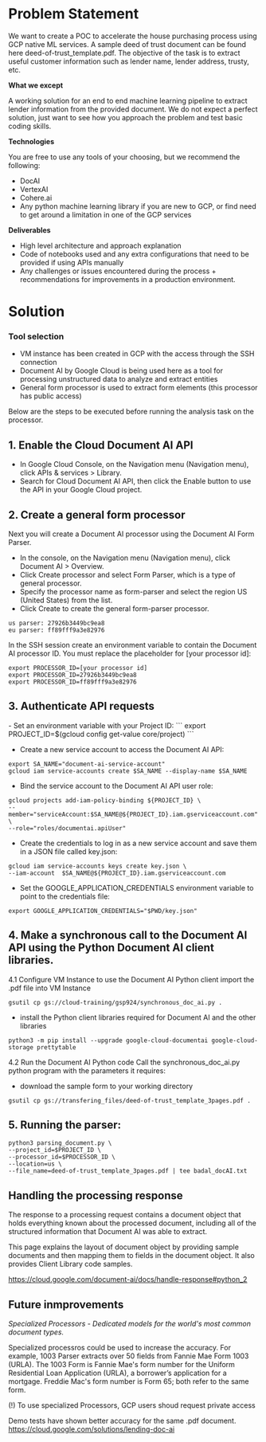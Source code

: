 <h1>Problem Statement</h1>

We want to create a POC to accelerate the house purchasing process using GCP native ML services. A sample deed of trust document can be found here deed-of-trust_template.pdf. The objective of the task is to extract useful customer information such as lender name, lender address, trusty, etc.

**What we except**

A working solution for an end to end machine learning pipeline to extract lender information from the provided document. We do not expect a perfect solution, just want to see how you approach the problem and test basic coding skills.

**Technologies**

You are free to use any tools of your choosing, but we recommend the following:
- DocAI
- VertexAI
- Cohere.ai
- Any python machine learning library if you are new to GCP, or find need to get around a limitation in one of the GCP services

**Deliverables**

- High level architecture and approach explanation
- Code of notebooks used and any extra configurations that need to be provided if using APIs manually
- Any challenges or issues encountered during the process + recommendations for improvements in a production environment.

<h1>Solution</h1>

<h3>Tool selection</h3>

- VM instance has been created in GCP with the access through the SSH connection
- Document AI by Google Cloud is being used here as a tool for processing unstructured data to analyze and extract entities
- General form processor is used to extract form elements (this processor has public access)


Below are the steps to be executed before running the analysis task on the processor.


<h2>1. Enable the Cloud Document AI API</h2>

- In Google Cloud Console, on the Navigation menu (Navigation menu), click APIs & services > Library.
- Search for Cloud Document AI API, then click the Enable button to use the API in your Google Cloud project.

<h2>2. Create a general form processor</h2>

Next you will create a Document AI processor using the Document AI Form Parser.
- In the console, on the Navigation menu (Navigation menu), click Document AI > Overview.
- Click Create processor and select Form Parser, which is a type of general processor.
- Specify the processor name as form-parser and select the region US (United States) from the list.
- Click Create to create the general form-parser processor.
```
us parser: 27926b3449bc9ea8
eu parser: ff89fff9a3e82976
```
In the SSH session create an environment variable to contain the Document AI processor ID. 
You must replace the placeholder for [your processor id]:

```
export PROCESSOR_ID=[your processor id]
export PROCESSOR_ID=27926b3449bc9ea8
export PROCESSOR_ID=ff89fff9a3e82976
```

<h2>3. Authenticate API requests</h2>
- Set an environment variable with your Project ID:
```
export PROJECT_ID=$(gcloud config get-value core/project)
```

- Create a new service account to access the Document AI API:
```
export SA_NAME="document-ai-service-account"
gcloud iam service-accounts create $SA_NAME --display-name $SA_NAME
```

- Bind the service account to the Document AI API user role:
```
gcloud projects add-iam-policy-binding ${PROJECT_ID} \
--member="serviceAccount:$SA_NAME@${PROJECT_ID}.iam.gserviceaccount.com" \
--role="roles/documentai.apiUser"
```

- Create the credentials to log in as a new service account and save them in a JSON file called key.json:
```
gcloud iam service-accounts keys create key.json \
--iam-account  $SA_NAME@${PROJECT_ID}.iam.gserviceaccount.com
```

- Set the GOOGLE_APPLICATION_CREDENTIALS environment variable to point to the credentials file:
```
export GOOGLE_APPLICATION_CREDENTIALS="$PWD/key.json"
```

<h2>4. Make a synchronous call to the Document AI API using the Python Document AI client libraries.</h2>

4.1 Configure VM Instance to use the Document AI Python client
import the .pdf file into VM Instance
```
gsutil cp gs://cloud-training/gsp924/synchronous_doc_ai.py .
```

- install the Python client libraries required for Document AI and the other libraries
```
python3 -m pip install --upgrade google-cloud-documentai google-cloud-storage prettytable
```

4.2 Run the Document AI Python code
Call the synchronous_doc_ai.py python program with the parameters it requires:

- download the sample form to your working directory
```
gsutil cp gs://transfering_files/deed-of-trust_template_3pages.pdf .
```

<h2>5. Running the parser:</h2>

```
python3 parsing_document.py \
--project_id=$PROJECT_ID \
--processor_id=$PROCESSOR_ID \
--location=us \
--file_name=deed-of-trust_template_3pages.pdf | tee badal_docAI.txt
```

<h2>Handling the processing response</h2>

The response to a processing request contains a document object that holds everything known about the processed document, including all of the structured information that Document AI was able to extract.

This page explains the layout of document object by providing sample documents and then mapping them to fields in the document object. It also provides Client Library code samples.

https://cloud.google.com/document-ai/docs/handle-response#python_2


<h2>Future inmprovements</h2>

_Specialized Processors - Dedicated models for the world's most common document types._

Specialized processros could be used to increase the accuracy. For example, 1003 Parser extracts over 50 fields from Fannie Mae Form 1003 (URLA). The 1003 Form is Fannie Mae's form number for the Uniform Residential Loan Application (URLA), a borrower’s application for a mortgage. Freddie Mac's form number is Form 65; both refer to the same form. 

(!) To use specialized Processors, GCP users shoud request private access

Demo tests have shown better accuracy for the same .pdf document. 
https://cloud.google.com/solutions/lending-doc-ai
